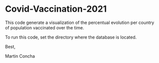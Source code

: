 # Covid-Vaccination-2021

This code generate a visualization of the percentual evolution per country of population vaccinated over the time.
 
To run this code, set the directory where the database is located. 

Best,

Martin Concha
